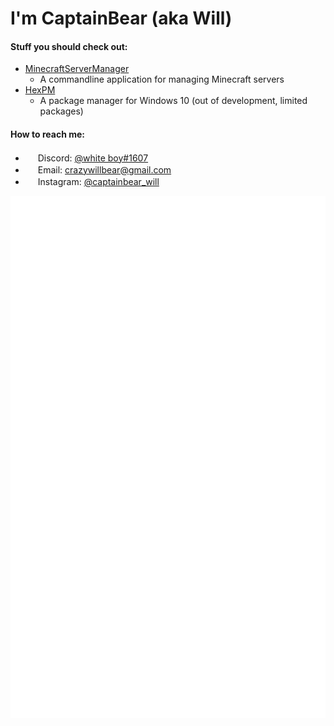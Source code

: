 # I'm CaptainBear (aka Will)

#### Stuff you should check out:
- [MinecraftServerManager](https://github.com/CrazyWillBear/MinecraftServerManager)
   - A commandline application for managing Minecraft servers
- [HexPM](https://github.com/CrazyWillBear/HexPM)
   - A package manager for Windows 10 (out of development, limited packages)

#### How to reach me:
- <img src="https://www.freepnglogos.com/uploads/discord-logo-png/discord-u2013-swiss-geeks-23.png" width="16" height="16" /> Discord: [@white boy#1607](https://discord.com/users/480455714272444426)
- <img src="https://cdn3.iconfinder.com/data/icons/linecons-free-vector-icons-pack/32/mail-512.png" width="16" height="16" /> Email: [crazywillbear@gmail.com](mailto:crazywillbear@gmail.com)
- <img src="https://instagram.com/static/images/ico/favicon-192.png/68d99ba29cc8.png" width="16" height="16" /> Instagram: [@captainbear_will](https://www.instagram.com/captainbear_will/)

![alt text](https://github.com/CrazyWillBear/CrazyWillBear/blob/main/github-metrics.svg)

